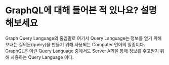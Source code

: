 # GraphQL에 대해 들어본 적 있나요? 설명해보세요

Graph Query Language의 줄임말로 여기서 Query Language는 정보를 얻기 위해 보내는 질의문(query)을 만들기 위해 사용되는 Computer 언어의 일종이다. GraphQL은 이런 Query Language 중에서도 Server API을 통해 정보를 주고받기 위해 사용하는 Query Language 이다.

